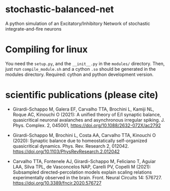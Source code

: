 # stochastic-balanced-net
A python simulation of an Excitatory/Inhibitory Network of stochastic integrate-and-fire neurons

# Compiling for linux

You need the `setup.py`, and the `__init__.py` in the `modules/` directory. Then, just run `compile_module.sh` and a cython `.so` should be generated in the modules directory. Required: cython and python development version.

# scientific publications (please cite)

* Girardi-Schappo M, Galera EF, Carvalho TTA, Brochini L, Kamiji NL, Roque AC, Kinouchi O (2021): A unified theory of E/I synaptic balance, quasicritical neuronal avalanches and asynchronous irregular spiking. J. Phys. Complex. 2, 045001, https://doi.org/10.1088/2632-072X/ac2792

* Girardi-Schappo M, Brochini L, Costa AA, Carvalho TTA, Kinouchi O (2020): Synaptic balance due to homeostatically self-organized quasicritical dynamics. Phys. Rev. Research 2, 012042. https://doi.org/10.1103/PhysRevResearch.2.012042

* Carvalho TTA, Fontenele AJ, Girardi-Schappo M, Feliciano T, Aguiar LAA, Silva TPL, de Vasconcelos NAP, Carelli PV, Copelli M (2021): Subsampled directed-percolation models explain scaling relations experimentally observed in the brain. Front. Neural Circuits 14: 576727. https://doi.org/10.3389/fncir.2020.576727
